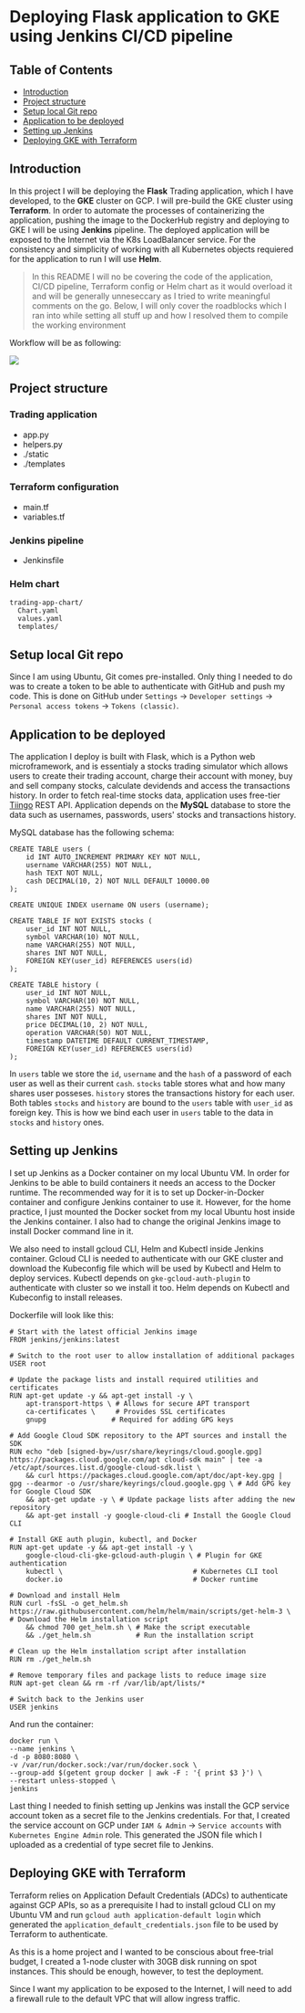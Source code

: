 # Deploying Flask application to GKE using Jenkins CI/CD pipeline

## Table of Contents
- [Introduction](#introduction)
- [Project structure](#project-structure)
- [Setup local Git repo](#setup-local-git-repo)
- [Application to be deployed](#application-description)
- [Setting up Jenkins](#setting-up-jenkins)
- [Deploying GKE with Terraform](#deploying-gke-with-terraform)

## Introduction
In this project I will be deploying the **Flask** Trading application, which I have developed, to the **GKE** cluster on GCP. I will pre-build the GKE cluster using **Terraform**. In order to automate the processes of containerizing the application, pushing the image to the DockerHub registry and deploying to GKE I will be using **Jenkins** pipeline. The deployed application will be exposed to the Internet via the K8s LoadBalancer service. For the consistency and simplicity of working with all Kubernetes objects requiered for the application to run I will use **Helm**.

> In this README I will no be covering the code of the application, CI/CD pipeline, Terraform config or Helm chart as it would overload it and will be generally unneseccary as I tried to write meaningful comments on the go. Below, I will only cover the roadblocks which I ran into while setting all stuff up and how I resolved them to compile the working environment

Workflow will be as following:

![](./devops-project.png)

## Project structure

### Trading application

- app.py
- helpers.py
- ./static
- ./templates

### Terraform configuration

- main.tf
- variables.tf

### Jenkins pipeline

- Jenkinsfile

### Helm chart

```
trading-app-chart/
  Chart.yaml
  values.yaml
  templates/
```

## Setup local Git repo
Since I am using Ubuntu, Git comes pre-installed. Only thing I needed to do was to create a token to be able to authenticate with GitHub and push my code. This is done on GitHub under `Settings` -> `Developer settings` -> `Personal access tokens` -> `Tokens (classic)`.

## Application to be deployed
The application I deploy is built with Flask, which is a Python web microframework, and is essentialy a stocks trading simulator which allows users to create their trading account, charge their account with money, buy and sell company stocks, calculate devidends and access the transactions history. In order to fetch real-time stocks data, application uses free-tier [Tiingo](https://tiingo.com/) REST API. Application depends on the **MySQL** database to store the data such as usernames, passwords, users' stocks and transactions history.

MySQL database has the following schema:

```
CREATE TABLE users (
    id INT AUTO_INCREMENT PRIMARY KEY NOT NULL,
    username VARCHAR(255) NOT NULL,
    hash TEXT NOT NULL,
    cash DECIMAL(10, 2) NOT NULL DEFAULT 10000.00
);

CREATE UNIQUE INDEX username ON users (username);

CREATE TABLE IF NOT EXISTS stocks (
    user_id INT NOT NULL,
    symbol VARCHAR(10) NOT NULL,
    name VARCHAR(255) NOT NULL,
    shares INT NOT NULL,
    FOREIGN KEY(user_id) REFERENCES users(id)
);

CREATE TABLE history (
    user_id INT NOT NULL,
    symbol VARCHAR(10) NOT NULL,
    name VARCHAR(255) NOT NULL,
    shares INT NOT NULL,
    price DECIMAL(10, 2) NOT NULL,
    operation VARCHAR(50) NOT NULL,
    timestamp DATETIME DEFAULT CURRENT_TIMESTAMP,
    FOREIGN KEY(user_id) REFERENCES users(id)
);
```

In `users` table we store the `id`, `username` and the `hash` of a password of each user as well as their current `cash`. `stocks` table stores what and how many shares user posseses. `history` stores the transactions history for each user. Both tables `stocks` and `history` are bound to the `users` table with `user_id` as foreign key. This is how we bind each user in `users` table to the data in `stocks` and `history` ones.

## Setting up Jenkins
I set up Jenkins as a Docker container on my local Ubuntu VM. In order for Jenkins to be able to build containers it needs an access to the Docker runtime. The recommended way for it is to set up Docker-in-Docker container and configure Jenkins container to use it. However, for the home practice, I just mounted the Docker socket from my local Ubuntu host inside the Jenkins container. I also had to change the original Jenkins image to install Docker command line in it.

We also need to install gcloud CLI, Helm and Kubectl inside Jenkins container. Gcloud CLI is needed to authenticate with our GKE cluster and download the Kubeconfig file which will be used by Kubectl and Helm to deploy services. Kubectl depends on `gke-gcloud-auth-plugin` to authenticate with cluster so we install it too. Helm depends on Kubectl and Kubeconfig to install releases.

Dockerfile will look like this:

```
# Start with the latest official Jenkins image
FROM jenkins/jenkins:latest

# Switch to the root user to allow installation of additional packages
USER root

# Update the package lists and install required utilities and certificates
RUN apt-get update -y && apt-get install -y \
    apt-transport-https \ # Allows for secure APT transport
    ca-certificates \     # Provides SSL certificates
    gnupg                # Required for adding GPG keys

# Add Google Cloud SDK repository to the APT sources and install the SDK
RUN echo "deb [signed-by=/usr/share/keyrings/cloud.google.gpg] https://packages.cloud.google.com/apt cloud-sdk main" | tee -a /etc/apt/sources.list.d/google-cloud-sdk.list \
    && curl https://packages.cloud.google.com/apt/doc/apt-key.gpg | gpg --dearmor -o /usr/share/keyrings/cloud.google.gpg \ # Add GPG key for Google Cloud SDK
    && apt-get update -y \ # Update package lists after adding the new repository
    && apt-get install -y google-cloud-cli # Install the Google Cloud CLI

# Install GKE auth plugin, kubectl, and Docker
RUN apt-get update -y && apt-get install -y \
    google-cloud-cli-gke-gcloud-auth-plugin \ # Plugin for GKE authentication
    kubectl \                                # Kubernetes CLI tool
    docker.io                                # Docker runtime

# Download and install Helm
RUN curl -fsSL -o get_helm.sh https://raw.githubusercontent.com/helm/helm/main/scripts/get-helm-3 \ # Download the Helm installation script
    && chmod 700 get_helm.sh \ # Make the script executable
    && ./get_helm.sh           # Run the installation script

# Clean up the Helm installation script after installation
RUN rm ./get_helm.sh

# Remove temporary files and package lists to reduce image size
RUN apt-get clean && rm -rf /var/lib/apt/lists/*

# Switch back to the Jenkins user
USER jenkins
```

And run the container:

```
docker run \
--name jenkins \
-d -p 8080:8080 \
-v /var/run/docker.sock:/var/run/docker.sock \
--group-add $(getent group docker | awk -F : '{ print $3 }') \
--restart unless-stopped \
jenkins
```

Last thing I needed to finish setting up Jenkins was install the GCP service account token as a secret file to the Jenkins credentials. For that, I created the service account on GCP under `IAM & Admin` -> `Service accounts` with `Kubernetes Engine Admin` role. This generated the JSON file which I uploaded as a credential of type secret file to Jenkins.

## Deploying GKE with Terraform
Terraform relies on Application Default Credentials (ADCs) to authenticate against GCP APIs, so as a prerequisite I had to install gcloud CLI on my Ubuntu VM and run `gcloud auth application-default login` which generated the `application_default_credentials.json` file to be used by Terraform to authenticate.

As this is a home project and I wanted to be conscious about free-trial budget, I created a 1-node cluster with 30GB disk running on spot instances. This should be enough, however, to test the deployment.

Since I want my application to be exposed to the Internet, I will need to add a firewall rule to the default VPC that will allow ingress traffic.


